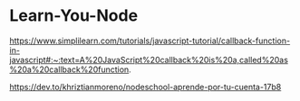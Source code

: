 # Learn-You-Node

https://www.simplilearn.com/tutorials/javascript-tutorial/callback-function-in-javascript#:~:text=A%20JavaScript%20callback%20is%20a,called%20as%20a%20callback%20function.

https://dev.to/khriztianmoreno/nodeschool-aprende-por-tu-cuenta-17b8
